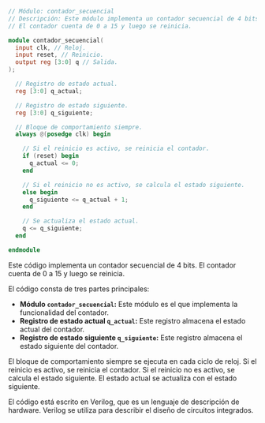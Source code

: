 ```verilog
// Módulo: contador_secuencial
// Descripción: Este módulo implementa un contador secuencial de 4 bits.
// El contador cuenta de 0 a 15 y luego se reinicia.

module contador_secuencial(
  input clk, // Reloj.
  input reset, // Reinicio.
  output reg [3:0] q // Salida.
);

  // Registro de estado actual.
  reg [3:0] q_actual;

  // Registro de estado siguiente.
  reg [3:0] q_siguiente;

  // Bloque de comportamiento siempre.
  always @(posedge clk) begin

    // Si el reinicio es activo, se reinicia el contador.
    if (reset) begin
      q_actual <= 0;
    end

    // Si el reinicio no es activo, se calcula el estado siguiente.
    else begin
      q_siguiente <= q_actual + 1;
    end

    // Se actualiza el estado actual.
    q <= q_siguiente;
  end

endmodule
```

Este código implementa un contador secuencial de 4 bits. El contador cuenta de 0 a 15 y luego se reinicia.

El código consta de tres partes principales:

* **Módulo `contador_secuencial`:** Este módulo es el que implementa la funcionalidad del contador.
* **Registro de estado actual `q_actual`:** Este registro almacena el estado actual del contador.
* **Registro de estado siguiente `q_siguiente`:** Este registro almacena el estado siguiente del contador.

El bloque de comportamiento siempre se ejecuta en cada ciclo de reloj. Si el reinicio es activo, se reinicia el contador. Si el reinicio no es activo, se calcula el estado siguiente. El estado actual se actualiza con el estado siguiente.

El código está escrito en Verilog, que es un lenguaje de descripción de hardware. Verilog se utiliza para describir el diseño de circuitos integrados.